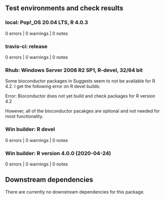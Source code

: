 ## Test environments and check results


### local: Pop!_OS 20.04 LTS, R 4.0.3 

0 errors | 0 warnings | 0 notes

### travis-ci: release

0 errors | 0 warnings | 0 notes


### Rhub: Windows Server 2008 R2 SP1, R-devel, 32/64 bit

Some bioconductor packages in Suggests seem to not be available for R 4.2. I get the following error on R devel builds: 

Error: Bioconductor does not yet build and check packages for R version 4.2

However, all of the bioconductor pacakges are optional and not needed for most functionality.











### Win builder: R devel

0 errors | 0 warnings | 0 notes

### Win builder: R version 4.0.0 (2020-04-24)

0 errors | 0 warnings | 0 notes

## Downstream dependencies

There are currently no downstream dependencies for this package.

